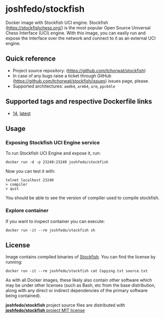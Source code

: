 # joshfedo/stockfish
Docker image with Stockfish UCI engine.
Stockfish (https://stockfishchess.org/) is the most popular Open Source Universal Chess Interface (UCI) engine. With this image, you can easlly run and expose the interface over the network and connect to it as an external UCI engine.

## Quick reference
* Project source repository: (https://github.com/tchorwat/stockfish)
* In case of any bugs raise a ticket through GitHub (https://github.com/tchorwat/stockfish/issues) issues page, please.
* Supported architectures: `amd64`, `arm64`, `arm`, `ppc64le`

## Supported tags and respective Dockerfile links
* [14](https://github.com/tchorwat/stockfish/blob/master/Dockerfile.14), [latest](https://github.com/tchorwat/stockfish/blob/master/Dockerfile.14)

## Usage

### Exposing Stockfish UCI Engine service

To run Stockfish UCI Engine and expose it, run:
```
docker run -d -p 23249:23249 joshfedo/stockfish
```

Now you can test it with:
```
telnet localhost 23249
> compiler
> quit
```

You should be able to see the version of compiler used to compile stockfish.

### Explore container

If you want to inspect container you can execute:
```
docker run -it --rm joshfedo/stockfish sh
```

## License
Image contains compiled binaries of [Stockfish](https://github.com/official-stockfish/Stockfish). You can find the license by running:
```
docker run -it --rm joshfedo/stockfish cat Copying.txt source.txt
```

As with all Docker images, these likely also contain other software which may be under other licenses (such as Bash, etc from the base distribution, along with any direct or indirect dependencies of the primary software being contained).

**joshfedo/stockfish** project source files are distributed with [**joshfedo/stockfish** project MIT license](https://github.com/tchorwat/stockfish/blob/master/LICENSE)
